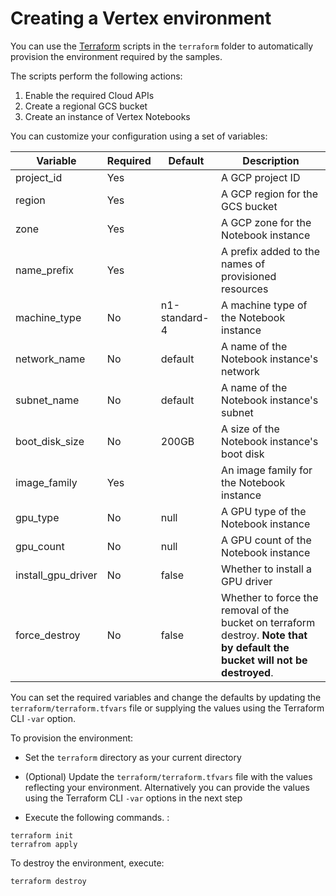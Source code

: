 # Creating a Vertex environment

You can use the [Terraform](https://www.terraform.io/) scripts in the `terraform` folder to automatically provision the environment required by the samples. 

The scripts perform the following actions:
1. Enable the required Cloud APIs
2. Create a regional GCS bucket
3. Create an instance of Vertex Notebooks

You can customize your configuration using a set of variables:

|Variable|Required|Default|Description|
|--------|--------|-------|-----------|
|project_id|Yes||A GCP project ID|
|region|Yes||A GCP region for the GCS bucket|
|zone|Yes||A GCP zone for the Notebook instance|
|name_prefix|Yes||A prefix added to the names of provisioned resources|
|machine_type|No|n1-standard-4|A machine type of the  Notebook instance|
|network_name|No|default|A name of the Notebook instance's network|
|subnet_name|No|default|A name of the Notebook instance's subnet|
|boot_disk_size|No|200GB|A size of the Notebook instance's boot disk|
|image_family|Yes||An image family for the Notebook instance|
|gpu_type|No|null|A GPU type of the Notebook instance|
|gpu_count|No|null|A GPU count of the Notebook instance|
|install_gpu_driver|No|false|Whether to install a GPU driver|
|force_destroy|No|false|Whether to force the removal of the bucket on terraform destroy. **Note that by default the bucket will not be destroyed**.|


You can set the required variables and change the defaults by updating the `terraform/terraform.tfvars` file or supplying the values using the Terraform CLI `-var` option.

To provision the environment:

- Set the `terraform` directory as your current directory

- (Optional) Update the `terraform/terraform.tfvars` file with the values reflecting your environment. Alternatively you can provide the values using the Terraform CLI `-var` options in the next step

- Execute the following commands. :
```
terraform init
terrafrom apply
```


To destroy the environment, execute:
```
terraform destroy
```
